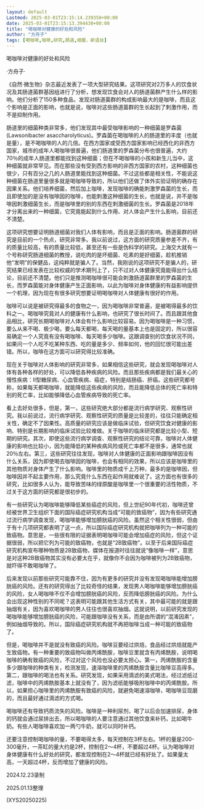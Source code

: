 ```yaml
---
layout: default
Lastmod: 2025-03-01T23:15:14.239358+00:00
date: 2025-03-01T23:15:13.394430+00:00
title: "喝咖啡对健康的好处和风险"
author: "方舟子"
tags: [喝咖啡,咖啡,研究,肠道,细菌，新语丝]
---
```


喝咖啡对健康的好处和风险

·方舟子·

《自然·微生物》杂志最近发表了一项大型研究结果。这项研究对2万多人的饮食状况及其肠道菌群基因组进行了分析，想发现饮食会对人的肠道菌群产生什么样的影响。他们分析了150多种食品，发现对肠道菌群的构成影响最大的是咖啡，而且这个影响是正面的影响，也就是说，咖啡对这些肠道菌群的生长起到了刺激作用，而不是抑制作用。

肠道里的细菌种类非常多，他们发现其中最受咖啡影响的一种细菌是罗森菌(Lawsonibacter asaccharolyticus)。罗森菌在喝咖啡的人的肠道里的丰度（也就是量），是不喝咖啡的人的几倍。在西方国家或受西方国家影响已经西化的非西方国家，城市的成年人喝咖啡很普遍，他们肠道里的罗森菌分布也很普遍，大约70％的成年人肠道里都能找到这种细菌；但在不喝咖啡的小孩和新生儿当中，这种细菌就非常罕见。而在那些没有受到西方影响的非西方国家的农村，这种细菌也很少，只有百分之几的人肠道里能找到这种细菌。不过这些都是相关性，不能说这种细菌在肠道里量很多就是喝咖啡导致的，所以他们还做了体外实验证明的确存在因果关系。他们培养细菌，然后加上咖啡，发现咖啡的确能刺激罗森菌的生长，而且即使加的是没有咖啡因的咖啡，也能刺激这种细菌的生长，也就是说，并不是咖啡因刺激细菌生长，而是咖啡里的别的东西在刺激细菌的生长。罗森菌是2018年才分离出来的一种细菌，它究竟能起到什么作用、对人体会产生什么影响，目前还不清楚。

这项研究想要证明肠道细菌对我们人体有影响，而且是正面的影响。肠道菌群的研究是目前的一个热点，研究非常多。我以前说过，这方面的研究质量参差不齐，有的质量比较高，有的质量比较低，甚至还有一些是伪科学的研究。上海交大就有一个号称研究肠道细菌的教授，说吃肉的是坏细菌、吃素的是好细菌，趁机推销他“发明”的保健品，这纯粹就是骗人了。当然，我刚说的这项研究不是骗人的，研究结果已经发表在比较权威的学术期刊上了，只不过对人体健康究竟能得出什么结论，目前还不清楚。他们只是推测喝咖啡很可能会刺激肠道菌群里的罗森菌的生长，而罗森菌能对身体健康产生正面影响，以此为咖啡对身体健康的有益影响提供一个机理，因为现在有很多研究想要证明喝咖啡对人体健康有很好的作用。

咖啡可以说是被研究得最多的食物之一，因为喝咖啡非常普遍，是被喝得最多的饮料之一。喝咖啡究竟对人的健康有什么影响，也研究了很长时间了。而且跟其他食品相比，研究长期喝咖啡对人体会有什么影响比较容易。因为喝咖啡是一种习惯，要么从来不喝、极少喝，要么每天都喝，每天喝的量基本上也是固定的，所以很容易确定一个人究竟有没有喝咖啡、每天喝多少咖啡。这跟调查别的饮食状况不同，如果问一个人吃不吃某种东西、吃的量是多少、频率如何，他的回忆很可能出差错。所以，咖啡在这方面可以研究得比较准确。

现在关于咖啡对人体影响的研究非常多，如果相信这些研究，就会发现喝咖啡对人体有各种各样的好处，可以降低各种疾病的风险。而且那些疾病都是我们最关心的慢性疾病：II型糖尿病、心血管疾病、癌症，特别是结肠癌、肝癌。这些研究都号称，如果每天都喝咖啡，就能降低这些疾病的风险，而且能降低总体的死亡率和特别的死亡率，比如能够降低心血管疾病导致的死亡率。

看上去好处很多，但是，第一，这些研究绝大部分都是流行病学研究、观察性研究。我以前说过，流行病学研究、观察性研究的质量是比较差的，往往只能确定相关性，确定不了因果性。高质量的研究应该是做临床试验，但研究饮食对健康的影响、特别是长期影响的临床试验比较难做。关于咖啡的临床研究都是比较小型、短期的研究。其次，即使这些流行病学调查、观察性研究的结论可靠，咖啡对人体健康的影响也比较小，因为能降低的某种疾病风险或死亡率都不是很多，通常也就20％左右。第三，这些研究往往发现，咖啡对人体健康的正面影响跟咖啡因没有什么关系，因为即使喝去咖啡因的咖啡，也会有相同的效果，所以应该是咖啡里的其他物质对身体产生了什么影响。咖啡里的物质成千上万种，最多的是咖啡因，但咖啡因并不起主要作用，那么究竟什么东西在起作用就难说了。这方面也有很多的研究，比如很多人认为，能导致苦味的绿原酸是咖啡里一个很重要的活性物质，不过关于这方面的研究都是很初步的。

有一些研究认为喝咖啡能够降低某些癌症的风险，但上世纪90年代初，咖啡还曾经被世界卫生组织下面的国际癌症研究机构当成“可能的致癌物”，因为有些研究通过流行病学调查发现，喝咖啡能够增加膀胱癌的风险。虽然这个相关性很弱，但由于有十几项研究都表明了这一点，所以国际癌症研究机构就把咖啡列为一种可能的致癌物。意思是，一些很有限的证据表明喝咖啡可能会增加癌症的风险，但这个证据很弱，所以把它列为可能的致癌物，也就是“2B致癌物”。以至于后来国际癌症研究机构宣布哪种物质是2B致癌物，媒体在报道时往往就说“像咖啡一样”，意思是对这种2B致癌物其实没有必要太在乎，就像你不会因为咖啡被列为2B致癌物，就吓得不敢喝咖啡了。

后来发现以前那些研究可能靠不住，因为有更多的研究并没有发现喝咖啡能增加膀胱癌的风险。还有的研究得出了比较奇怪的结果，发现男人喝咖啡能够增加膀胱癌的风险，女人喝咖啡不仅不会增加膀胱癌的风险，反而降低膀胱癌的风险。为什么会出现这种性别的不同呢？这表明可能跟其他生活方式有关，其中最可能的就是跟抽烟有关，因为喜欢喝咖啡的男人往往也很喜欢抽烟。这就说明，以前研究发现的喝咖啡能够增加膀胱癌的风险，可能跟咖啡没有关系，而是由所谓的“混淆因素”，例如抽烟导致的。所以，国际癌症研究机构就不再把咖啡当成一种可能的致癌物了。

但是，喝咖啡并不是就没有致癌的风险。咖啡豆要经过烘焙，食品经过烘焙就能产生致癌物。有一种重要的致癌物叫做丙烯酰胺，咖啡豆里就含有丙烯酰胺，说明喝咖啡的确有致癌的风险，不过对这个风险也没必要太担心。第一，丙烯酰胺的含量多少跟咖啡的种类有关，检测发现，速溶咖啡里的丙烯酰胺含量比咖啡豆高得多。第二，跟咖啡的喝法也有关系。研究发现，如果采用滴滤的美式喝法，经过滤纸过滤，咖啡中的丙烯酰胺基本上就没有了，因为滤纸能够吸附咖啡中的丙烯酰胺。所以，如果担心咖啡里的丙烯酰胺有致癌的风险，就避免喝速溶咖啡，喝咖啡豆现磨的，而且最好通过滴滤的方式喝。

喝咖啡还有导致钙质流失的风险。咖啡是一种利尿剂，喝了以后会加速排尿，身体的钙就会通过尿排出去，所以喝咖啡的人要注意通过其他饮食来补钙，比如喝牛奶。有些人喝咖啡喜欢加一两勺牛奶，就可以同时补钙。

还要注意控制喝咖啡的量，不要喝得太多，每天控制在3杯左右。1杯的量是200-300毫升，一茶缸的量大约是2杯，控制在2～4杯，不要超过4杯。认为喝咖啡对身体健康有什么好处的研究，都发现控制在2～4杯就已经有好处了。如果量太高，一天超过4杯，反而增加了健康的风险。

2024.12.23录制

2025.01.13整理

(XYS20250225)

